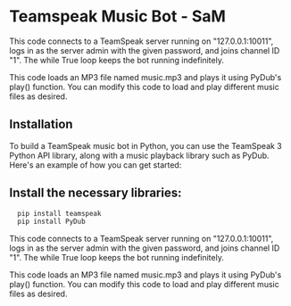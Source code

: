 
# Teamspeak Music Bot - SaM


This code connects to a TeamSpeak server running on "127.0.0.1:10011", logs in as the server admin with the given password, and joins channel ID "1". The while True loop keeps the bot running indefinitely.

This code loads an MP3 file named music.mp3 and plays it using PyDub's play() function. You can modify this code to load and play different music files as desired.


## Installation


To build a TeamSpeak music bot in Python, you can use the TeamSpeak 3 Python API library, along with a music playback library such as PyDub. Here's an example of how you can get started:

## Install the necessary libraries:

```bash
  pip install teamspeak
  pip install PyDub
```


This code connects to a TeamSpeak server running on "127.0.0.1:10011", logs in as the server admin with the given password, and joins channel ID "1". The while True loop keeps the bot running indefinitely.

This code loads an MP3 file named music.mp3 and plays it using PyDub's play() function. You can modify this code to load and play different music files as desired.

